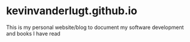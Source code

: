 kevinvanderlugt.github.io
=========================

This is my personal website/blog to document my software development and books I have read

